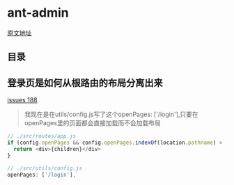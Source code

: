 # ant-admin

[原文地址](https://github.com/zuiidea/antd-admin)

## 目录

<!-- START doctoc -->
<!-- END doctoc -->

## 登录页是如何从根路由的布局分离出来

[issues 188](https://github.com/zuiidea/antd-admin/issues/188)

> 我现在是在utils/config.js写了这个openPages: ['/login'],只要在openPages里的页面都会直接加载而不会加载布局

```js
// ./src/routes/app.js
if (config.openPages && config.openPages.indexOf(location.pathname) > -1) {
  return <div>{children}</div>
}
```

```js
// ./src/utils/config.js
openPages: ['/login'],
```

